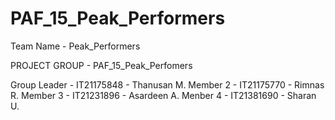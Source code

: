# PAF_15_Peak_Performers

Team Name - Peak_Performers

PROJECT GROUP - PAF_15_Peak_Perfomers

Group Leader - IT21175848 - Thanusan M.
Member 2 - IT21175770 - Rimnas R.
Member 3 - IT21231896 - Asardeen A.
Menber 4 - IT21381690 - Sharan U.
